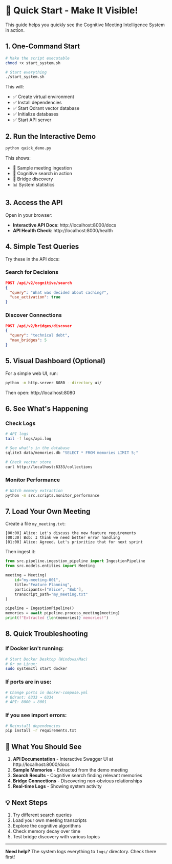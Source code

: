 # 🚀 Quick Start - Make It Visible!

This guide helps you quickly see the Cognitive Meeting Intelligence System in action.

## 1. One-Command Start

```bash
# Make the script executable
chmod +x start_system.sh

# Start everything
./start_system.sh
```

This will:
- ✅ Create virtual environment
- ✅ Install dependencies  
- ✅ Start Qdrant vector database
- ✅ Initialize databases
- ✅ Start API server

## 2. Run the Interactive Demo

```bash
python quick_demo.py
```

This shows:
- 📝 Sample meeting ingestion
- 🧠 Cognitive search in action
- 🌉 Bridge discovery
- 📊 System statistics

## 3. Access the API

Open in your browser:
- **Interactive API Docs**: http://localhost:8000/docs
- **API Health Check**: http://localhost:8000/health

## 4. Simple Test Queries

Try these in the API docs:

### Search for Decisions
```json
POST /api/v2/cognitive/search
{
  "query": "What was decided about caching?",
  "use_activation": true
}
```

### Discover Connections
```json
POST /api/v2/bridges/discover
{
  "query": "technical debt",
  "max_bridges": 5
}
```

## 5. Visual Dashboard (Optional)

For a simple web UI, run:

```bash
python -m http.server 8080 --directory ui/
```

Then open: http://localhost:8080

## 6. See What's Happening

### Check Logs
```bash
# API logs
tail -f logs/api.log

# See what's in the database
sqlite3 data/memories.db "SELECT * FROM memories LIMIT 5;"

# Check vector store
curl http://localhost:6333/collections
```

### Monitor Performance
```bash
# Watch memory extraction
python -m src.scripts.monitor_performance
```

## 7. Load Your Own Meeting

Create a file `my_meeting.txt`:
```
[00:00] Alice: Let's discuss the new feature requirements
[00:30] Bob: I think we need better error handling
[01:00] Alice: Agreed. Let's prioritize that for next sprint
```

Then ingest it:
```python
from src.pipeline.ingestion_pipeline import IngestionPipeline
from src.models.entities import Meeting

meeting = Meeting(
    id="my-meeting-001",
    title="Feature Planning",
    participants=["Alice", "Bob"],
    transcript_path="my_meeting.txt"
)

pipeline = IngestionPipeline()
memories = await pipeline.process_meeting(meeting)
print(f"Extracted {len(memories)} memories!")
```

## 8. Quick Troubleshooting

### If Docker isn't running:
```bash
# Start Docker Desktop (Windows/Mac)
# Or on Linux:
sudo systemctl start docker
```

### If ports are in use:
```bash
# Change ports in docker-compose.yml
# Qdrant: 6333 → 6334
# API: 8000 → 8001
```

### If you see import errors:
```bash
# Reinstall dependencies
pip install -r requirements.txt
```

## 🎯 What You Should See

1. **API Documentation** - Interactive Swagger UI at http://localhost:8000/docs
2. **Sample Memories** - Extracted from the demo meeting
3. **Search Results** - Cognitive search finding relevant memories
4. **Bridge Connections** - Discovering non-obvious relationships
5. **Real-time Logs** - Showing system activity

## 💡 Next Steps

1. Try different search queries
2. Load your own meeting transcripts
3. Explore the cognitive algorithms
4. Check memory decay over time
5. Test bridge discovery with various topics

---

**Need help?** The system logs everything to `logs/` directory. Check there first!